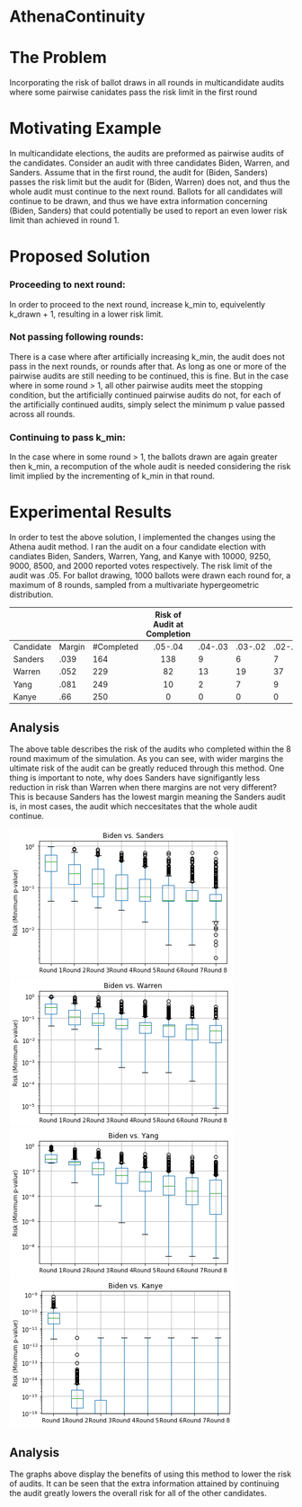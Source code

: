 # AthenaContinuity

# The Problem

Incorporating the risk of ballot draws in all rounds in multicandidate audits where some pairwise canidates pass the risk limit in the first round 

# Motivating Example


In multicandidate elections, the audits are preformed as pairwise audits of the candidates. Consider an audit with three candidates Biden, Warren, and Sanders. Assume that in the first round, the audit for (Biden, Sanders) passes the risk limit but the audit for (Biden, Warren) does not, and thus the whole audit must continue to the next round. Ballots for all candidates will continue to be drawn, and thus we have extra information concerning (Biden, Sanders) that could potentially be used to report an even lower risk limit than achieved in round 1.

# Proposed Solution

### Proceeding to next round:
In order to proceed to the next round, increase k_min to, equivelently k_drawn + 1, resulting in a lower risk limit.

### Not passing following rounds:

There is a case where after artificially increasing k_min, the audit does not pass in the next rounds, or rounds after that. As long as one or more of the pairwise audits are still needing to be continued, this is fine. But in the case where in some round > 1, all other pairwise audits meet the stopping condition, but the artificially continued pairwise audits do not, for each of the artificially continued audits, simply select the minimum p value passed across all rounds.

### Continuing to pass k_min:


In the case where in some round > 1, the ballots drawn are again greater then k_min, a recompution of the whole audit is needed considering the risk limit implied by the incrementing of k_min in that round. 



# Experimental Results

In order to test the above solution, I implemented the changes using the Athena audit method. I ran the audit on a four candidate election with candiates Biden, Sanders, Warren, Yang, and Kanye with 10000, 9250, 9000, 8500, and 2000 reported votes respectively. The risk limit of the audit was .05. For ballot drawing, 1000 ballots were drawn each round for, a maximum of 8 rounds, sampled from a multivariate hypergeometric distribution. 

 
|           |        |            | Risk of Audit at Completion |         |  |         |         |
|-----------|--------|------------|:------------------------------:|---------|----------------------|---------|---------|
| Candidate | Margin | #Completed | .05-.04                        | .04-.03 | .03-.02              | .02-.01 | .01-.00 |
| Sanders   | .039   | 164        | 138                            | 9       | 6                    | 7       | 4       |
| Warren    | .052   | 229        | 82                             | 13      | 19                   | 37      | 74      |
| Yang      | .081   | 249        | 10                             | 2       | 7                    | 9       | 221     |
| Kanye     | .66    | 250        | 0                              | 0       | 0                    | 0       | 250     |


## Analysis
The above table describes the risk of the audits who completed within the 8 round maximum of the simulation. As you can see, with wider margins the ultimate risk of the audit can be greatly reduced through this method. One thing is important to note, why does Sanders have signifigantly less reduction in risk than Warren when there margins are not very different? This is because Sanders has the lowest margin meaning the Sanders audit is, in most cases, the audit which neccesitates that the whole audit continue.


![](https://raw.githubusercontent.com/JayGrieve/AthenaContinuity/master/sanders_lp.png?token=AKRZ4FODVJBM53ZRST34HT27FMIR4)
![](https://raw.githubusercontent.com/JayGrieve/AthenaContinuity/master/warren_lp.png?token=AKRZ4FNVJ6NHFXQSCCE565S7FMIVG)
![](https://raw.githubusercontent.com/JayGrieve/AthenaContinuity/master/yang_lp.png?token=AKRZ4FINPSOYITGXLXFXU7C7FMIWM)
![](https://raw.githubusercontent.com/JayGrieve/AthenaContinuity/master/kanye_lp.png?token=AKRZ4FONONAJMNA77W3CBR27FMIXO)


## Analysis

The graphs above display the benefits of using this method to lower the risk of audits. It can be seen that the extra information attained by continuing the audit greatly lowers the overall risk for all of the other candidates.





 


